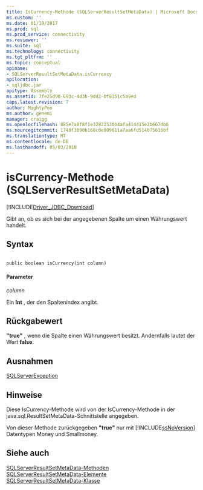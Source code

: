 ```yaml
---
title: IsCurrency-Methode (SQLServerResultSetMetaData) | Microsoft Docs
ms.custom: ''
ms.date: 01/19/2017
ms.prod: sql
ms.prod_service: connectivity
ms.reviewer: ''
ms.suite: sql
ms.technology: connectivity
ms.tgt_pltfrm: ''
ms.topic: conceptual
apiname:
- SQLServerResultSetMetaData.isCurrency
apilocation:
- sqljdbc.jar
apitype: Assembly
ms.assetid: 7fe25d90-693c-4d3b-9dd2-0f8351c5a9ed
caps.latest.revision: 7
author: MightyPen
ms.author: genemi
manager: craigg
ms.openlocfilehash: 885e7a8f8f1e32822530b4afa414415e2b667db6
ms.sourcegitcommit: 1740f3090b168c0e809611a7aa6fd514075616bf
ms.translationtype: MT
ms.contentlocale: de-DE
ms.lasthandoff: 05/03/2018
---
```

# <a name="iscurrency-method-sqlserverresultsetmetadata"></a>isCurrency-Methode (SQLServerResultSetMetaData)
[!INCLUDE[Driver_JDBC_Download](../../../includes/driver_jdbc_download.md)]

  Gibt an, ob es sich bei der angegebenen Spalte um einen Währungswert handelt.  
  
## <a name="syntax"></a>Syntax  
  
```  
  
public boolean isCurrency(int column)  
```  
  
#### <a name="parameters"></a>Parameter  
 *column*  
  
 Ein **Int** , der den Spaltenindex angibt.  
  
## <a name="return-value"></a>Rückgabewert  
 **"true"** , wenn die Spalte einen Währungswert besitzt. Andernfalls lautet der Wert **false**.  
  
## <a name="exceptions"></a>Ausnahmen  
 [SQLServerException](../../../connect/jdbc/reference/sqlserverexception-class.md)  
  
## <a name="remarks"></a>Hinweise  
 Diese IsCurrency-Methode wird von der IsCurrency-Methode in der java.sql.ResultSetMetaData-Schnittstelle angegeben.  
  
 Von dieser Methode zurückgegeben **"true"** nur mit [!INCLUDE[ssNoVersion](../../../includes/ssnoversion_md.md)] Datentypen Money und Smallmoney.  
  
## <a name="see-also"></a>Siehe auch  
 [SQLServerResultSetMetaData-Methoden](../../../connect/jdbc/reference/sqlserverresultsetmetadata-methods.md)   
 [SQLServerResultSetMetaData-Elemente](../../../connect/jdbc/reference/sqlserverresultsetmetadata-members.md)   
 [SQLServerResultSetMetaData-Klasse](../../../connect/jdbc/reference/sqlserverresultsetmetadata-class.md)  
  
  
